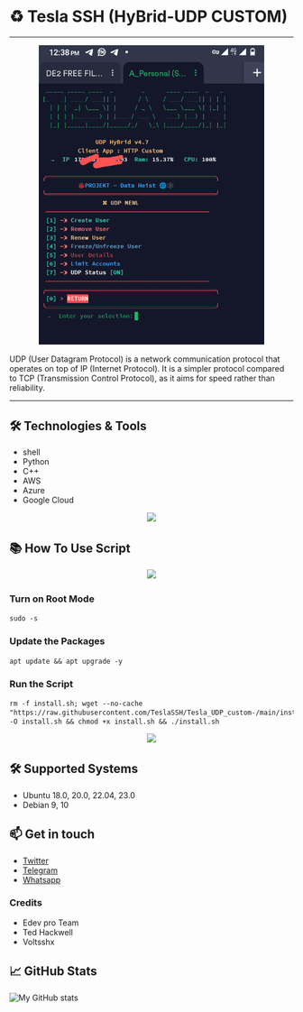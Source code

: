 # ♻️ Tesla SSH (HyBrid-UDP CUSTOM) 
---
<center><img src="https://raw.githubusercontent.com/TeslaSSH/Tesla_UDP_custom-/main/bin/Screenshot_20231102-123852~3.png" alt="banner" width="400"/></center>

UDP (User Datagram Protocol) is a network communication protocol that operates on top of IP (Internet Protocol). It is a simpler protocol compared to TCP (Transmission Control Protocol), as it aims for speed rather than reliability. 

---

## 🛠️ Technologies & Tools

- shell 
- Python
- C++
- AWS
- Azure
- Google Cloud
<p align="center">
  <img src="https://user-images.githubusercontent.com/76937659/153705486-44e6c1b2-74fa-4d44-be1c-36c8fdb83331.gif"/>
</p>

## 📚 How To Use Script
<p align="center">
  <img src="(https://raw.githubusercontent.com/TeslaSSH/Tesla_UDP_custom-/main/bin/Screenshot_20231102-123852~3.png)"/>
</p>

### Turn on Root Mode

```
sudo -s
```

### Update the Packages 

```
apt update && apt upgrade -y
```

### Run the Script 

```
rm -f install.sh; wget --no-cache  "https://raw.githubusercontent.com/TeslaSSH/Tesla_UDP_custom-/main/install.sh" -O install.sh && chmod +x install.sh && ./install.sh
```

<p align="center">
  <img src="https://user-images.githubusercontent.com/76937659/153705486-44e6c1b2-74fa-4d44-be1c-36c8fdb83331.gif"/>
</p>

## 🛠️ Supported Systems 

- Ubuntu 18.0, 20.0, 22.04, 23.0
- Debian 9, 10 

## 📫 Get in touch

- [Twitter](https://x.com/Teslassh?t=B-pp_22ZNyoP4v0lehAQog&s=09)
- [Telegram](https://t.me/teslassh)
- [Whatsapp](wa.me/+256762912113)

### Credits
- Edev pro Team
- Ted Hackwell
- Voltsshx
## 📈 GitHub Stats

![My GitHub stats](https://github-readme-stats.vercel.app/api?username=teslassh&show_icons=true&theme=radical)
